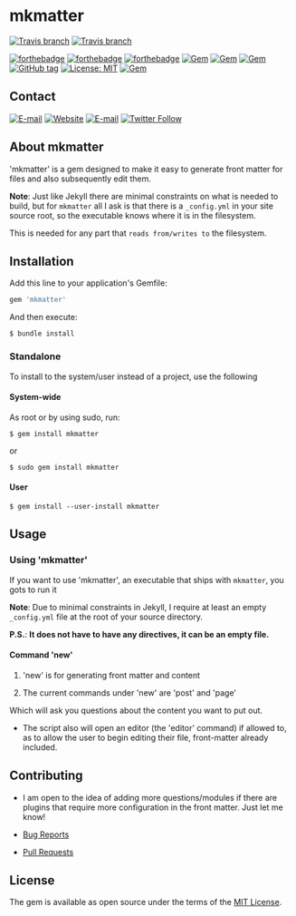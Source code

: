 # mkmatter

[![Travis branch](https://img.shields.io/travis/IotaSpencer/mkmatter/dev.svg?style=for-the-badge)](https://travis-ci.org/IotaSpencer/mkmatter)
[![Travis branch](https://img.shields.io/travis/IotaSpencer/mkmatter/master.svg?style=for-the-badge)](https://travis-ci.org/IotaSpencer/mkmatter)

[![forthebadge](https://forthebadge.com/images/badges/uses-badges.svg)](https://forthebadge.com)
[![forthebadge](https://forthebadge.com/images/badges/built-with-love.svg)](https://forthebadge.com)
[![forthebadge](https://forthebadge.com/images/badges/uses-git.svg)](https://forthebadge.com)
[![Gem](https://img.shields.io/gem/v/mkmatter.svg?style=for-the-badge)](https://rubygems.org/gems/mkmatter)
[![Gem](https://img.shields.io/gem/dt/mkmatter.svg?style=for-the-badge)](https://rubygems.org/gems/mkmatter)
[![Gem](https://img.shields.io/gem/dtv/mkmatter.svg?style=for-the-badge)](https://rubygems.org/gems/mkmatter)
[![GitHub tag](https://img.shields.io/github/tag/IotaSpencer/mkmatter.svg?style=for-the-badge)](https://github.com/IotaSpencer/mkmatter/tree/v3.0.1)
[![License: MIT](https://img.shields.io/badge/License-MIT-yellow.svg?style=for-the-badge)](https://opensource.org/licenses/MIT)
[![Gem](https://img.shields.io/gem/dv/mkmatter/3.0.1.svg?style=for-the-badge)](https://github.com/IotaSpencer/mkmatter/tree/v3.0.1)



## Contact

[![E-mail](https://img.shields.io/badge/Email-Me-green.svg?style=for-the-badge)](mailto:me@iotaspencer.me)
[![Website](https://img.shields.io/website-up-down-green-red/https/iotaspencer.me.svg?label=My%20Site%20-%20IotaSpencer%2Eme&style=for-the-badge)](https://iotaspencer.me)
[![E-mail](https://img.shields.io/badge/mkmatter%20on%20IotaSpencer%2eme-Project-green.svg?style=for-the-badge)](https://iotaspencer.me/projects/mkmatter)
[![Twitter Follow](https://img.shields.io/twitter/follow/IotaEcode.svg?label=Follow%20Me%20on%20Twitter&style=for-the-badge)](https://twitter.com/IotaEcode)

## About mkmatter

'mkmatter' is a gem designed to make it easy to generate front matter for files and also subsequently edit them.

**Note**: Just like Jekyll there are minimal constraints on what is needed to build, but for `mkmatter` all I ask is that there is a `_config.yml` in your site source root, so the executable knows where it is in the filesystem.

This is needed for any part that `reads from/writes to` the filesystem.

## Installation

Add this line to your application's Gemfile:

```ruby
gem 'mkmatter'
```

And then execute:

    $ bundle install

### Standalone

To install to the system/user instead of a project, use the following

#### System-wide
As root or by using sudo, run:

```$ gem install mkmatter```

or

```$ sudo gem install mkmatter```

#### User

```$ gem install --user-install mkmatter```

## Usage

### Using 'mkmatter'

If you want to use 'mkmatter', an executable that ships with `mkmatter`, you gots to run it

**Note**: Due to minimal constraints in Jekyll, I require at least an empty `_config.yml` file at the root of your source directory. 

**P.S.**: **It does not have to have any directives, it can be an empty file.**

#### Command 'new'

 1. 'new' is for generating front matter and content
 
 1. The current commands under 'new' are 'post' and 'page'
 
Which will ask you questions about the content you want to put out. 
* The script also will open an editor (the 'editor' command) if allowed to, as to allow the user to begin editing their file, front-matter already included.

## Contributing

* I am open to the idea of adding more questions/modules if there are plugins that require more configuration in the front matter. Just let me know!

* [Bug Reports](https://github.com/IotaSpencer/mkmatter/issues)
* [Pull Requests](https://github.com/IotaSpencer/mkmatter/pulls)

<!--
**Tutorial**: [mkmatter Tutorial on IotaSpencer.me](https://iotaspencer.me/2018-02-XX-mkmatter-tutorial)
-->

## License

The gem is available as open source under the terms of the [MIT License](https://opensource.org/licenses/MIT).
